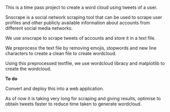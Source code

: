 This is a time pass project to create a word cloud using tweets of a user.

Snscrape is a social network scraping tool that can be used to scrape user profiles and other publicly available information about accounts from different social media networks.

We use snscrape to scrape tweets of accounts and store it in a text file.

We preprocess the text file by removing emojis, stopwords and new line characters to create a clean file to create wordcloud.

Using this preprocessed textfile, we use wordcloud libracy and matplotlib to create the wordcloud.


**To do**

Convert and deploy this into a web application.

As of now it is taking very long for scraping and giving results, optimise to obtain tweets faster to reduce time taken to generate wordcloud.
